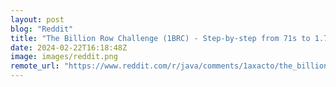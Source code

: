 ```yaml
---
layout: post
blog: "Reddit"
title: "The Billion Row Challenge (1BRC) - Step-by-step from 71s to 1.7s"
date: 2024-02-22T16:18:48Z
image: images/reddit.png
remote_url: "https://www.reddit.com/r/java/comments/1axacto/the_billion_row_challenge_1brc_stepbystep_from/"
---
```

